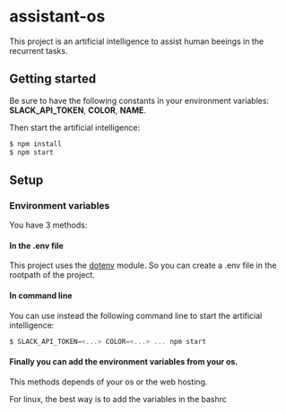 # assistant-os

This project is an artificial intelligence to assist human beeings in the recurrent tasks.


## Getting started

Be sure to have the following constants in your environment variables: **SLACK_API_TOKEN**, **COLOR**, **NAME**.

Then start the artificial intelligence:

```javascript
$ npm install
$ npm start
```

## Setup


### Environment variables

You have 3 methods:

#### In the .env file

This project uses the [dotenv](https://github.com/motdotla/dotenv) module. So you can create a .env file in the rootpath of the project.

#### In command line

You can use instead the following command line to start the artificial intelligence:

```javascript
$ SLACK_API_TOKEN=<...> COLOR=<...> ... npm start
```

#### Finally you can add the environment variables from your os.

This methods depends of your os or the web hosting.

For linux, the best way is to add the variables in the bashrc
